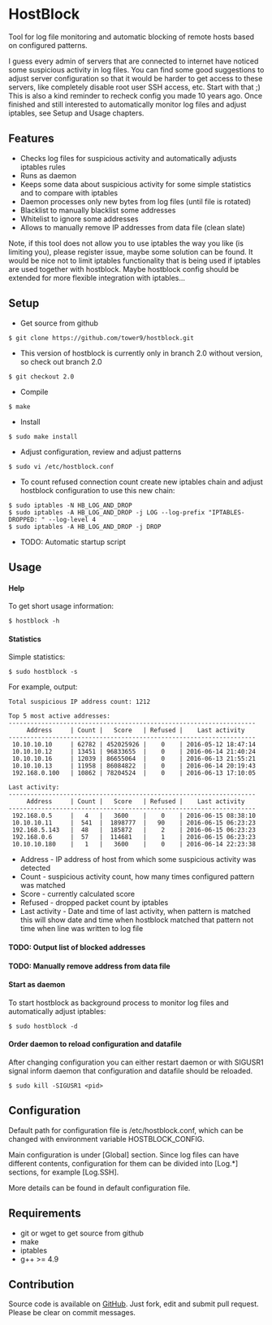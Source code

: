 HostBlock
=========

Tool for log file monitoring and automatic blocking of remote hosts based on configured patterns.

I guess every admin of servers that are connected to internet have noticed some suspicious activity in log files. You can find some good suggestions to adjust server configuration so that it would be harder to get access to these servers, like completely disable root user SSH access, etc. Start with that ;) This is also a kind reminder to recheck config you made 10 years ago. Once finished and still interested to automatically monitor log files and adjust iptables, see Setup and Usage chapters.

Features
--------

 - Checks log files for suspicious activity and automatically adjusts iptables rules
 - Runs as daemon
 - Keeps some data about suspicious activity for some simple statistics and to compare with iptables
 - Daemon processes only new bytes from log files (until file is rotated)
 - Blacklist to manually blacklist some addresses
 - Whitelist to ignore some addresses
 - Allows to manually remove IP addresses from data file (clean slate)

Note, if this tool does not allow you to use iptables the way you like (is limiting you), please register issue, maybe some solution can be found. It would be nice not to limit iptables functionality that is being used if iptables are used together with hostblock. Maybe hostblock config should be extended for more flexible integration with iptables...

Setup
-----

 - Get source from github
```
$ git clone https://github.com/tower9/hostblock.git
```
 - This version of hostblock is currently only in branch 2.0 without version, so check out branch 2.0
```
$ git checkout 2.0
```
 - Compile
```
$ make
```
 - Install
```
$ sudo make install
```
 - Adjust configuration, review and adjust patterns
```
$ sudo vi /etc/hostblock.conf
```
 - To count refused connection count create new iptables chain and adjust hostblock configuration to use this new chain:
```
$ sudo iptables -N HB_LOG_AND_DROP
$ sudo iptables -A HB_LOG_AND_DROP -j LOG --log-prefix "IPTABLES-DROPPED: " --log-level 4
$ sudo iptables -A HB_LOG_AND_DROP -j DROP
```
 - TODO: Automatic startup script

Usage
-----

#### Help

To get short usage information:
```
$ hostblock -h
```

#### Statistics
Simple statistics:
```
$ sudo hostblock -s
```
For example, output:
```
Total suspicious IP address count: 1212

Top 5 most active addresses:
--------------------------------------------------------------------
     Address     | Count |   Score   | Refused |    Last activity   
--------------------------------------------------------------------
 10.10.10.10     | 62782 | 452025926 |    0    | 2016-05-12 18:47:14
 10.10.10.12     | 13451 | 96833655  |    0    | 2016-06-14 21:40:24
 10.10.10.16     | 12039 | 86655064  |    0    | 2016-06-13 21:55:21
 10.10.10.13     | 11958 | 86084822  |    0    | 2016-06-14 20:19:43
 192.168.0.100   | 10862 | 78204524  |    0    | 2016-06-13 17:10:05

Last activity:
--------------------------------------------------------------------
     Address     | Count |   Score   | Refused |    Last activity   
--------------------------------------------------------------------
 192.168.0.5     |   4   |   3600    |    0    | 2016-06-15 08:38:10
 10.10.10.11     |  541  |  1898777  |   90    | 2016-06-15 06:23:23
 192.168.5.143   |  48   |  185872   |    2    | 2016-06-15 06:23:23
 192.168.0.6     |  57   |  114681   |    1    | 2016-06-15 06:23:23
 10.10.10.180    |   1   |   3600    |    0    | 2016-06-14 22:23:38
```
 - Address - IP address of host from which some suspicious activity was detected
 - Count - suspicious activity count, how many times configured pattern was matched
 - Score - currently calculated score
 - Refused - dropped packet count by iptables
 - Last activity - Date and time of last activity, when pattern is matched this will show date and time when hostblock matched that pattern not time when line was written to log file

#### TODO: Output list of blocked addresses

#### TODO: Manually remove address from data file

#### Start as daemon

To start hostblock as background process to monitor log files and automatically adjust iptables:
```
$ sudo hostblock -d
```

#### Order daemon to reload configuration and datafile

After changing configuration you can either restart daemon or with SIGUSR1 signal inform daemon that configuration and datafile should be reloaded.
```
$ sudo kill -SIGUSR1 <pid>
```

Configuration
-------------
Default path for configuration file is /etc/hostblock.conf, which can be changed with environment variable HOSTBLOCK_CONFIG.

Main configuration is under [Global] section. Since log files can have different contents, configuration for them can be divided into [Log.*] sections, for example [Log.SSH].

More details can be found in default configuration file.

Requirements
------------

 - git or wget to get source from github
 - make
 - iptables
 - g++ >= 4.9

Contribution
------------

Source code is available on [GitHub](https://github.com/tower9/hostblock). Just fork, edit and submit pull request. Please be clear on commit messages.

